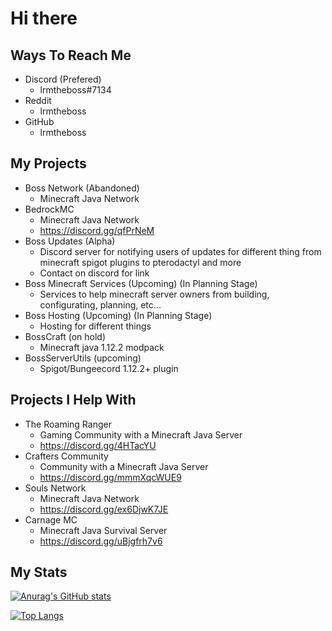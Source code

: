 # Hi there

## Ways To Reach Me

- Discord (Prefered)
  - lrmtheboss#7134
- Reddit
  - lrmtheboss
- GitHub
  - lrmtheboss

## My Projects

- Boss Network (Abandoned)
  - Minecraft Java Network
- BedrockMC
  - Minecraft Java Network
  - <https://discord.gg/qfPrNeM>
- Boss Updates (Alpha)
  - Discord server for notifying users of updates for different thing from minecraft spigot plugins to pterodactyl and more
  - Contact on discord for link
- Boss Minecraft Services (Upcoming) (In Planning Stage)
  - Services to help minecraft server owners from building, configurating, planning, etc...
- Boss Hosting (Upcoming) (In Planning Stage)
  - Hosting for different things
- BossCraft (on hold)
  - Minecraft java 1.12.2 modpack
- BossServerUtils (upcoming)
  - Spigot/Bungeecord 1.12.2+ plugin

## Projects I Help With

- The Roaming Ranger
  - Gaming Community with a Minecraft Java Server
  - <https://discord.gg/4HTacYU>
- Crafters Community
  - Community with a Minecraft Java Server
  - <https://discord.gg/mmmXqcWUE9>
- Souls Network
  - Minecraft Java Network
  - <https://discord.gg/ex6DjwK7JE>
- Carnage MC
  - Minecraft Java Survival Server
  - <https://discord.gg/uBjgfrh7v6>

## My Stats

[![Anurag's GitHub stats](https://github-readme-stats.vercel.app/api?username=lrmtheboss&count_private=true&show_icons=true&theme=onedark)](https://github.com/anuraghazra/github-readme-stats)

[![Top Langs](https://github-readme-stats.vercel.app/api/top-langs/?username=lrmtheboss&theme=onedark&layout=compact)](https://github.com/anuraghazra/github-readme-stats)
<!--
**lrmtheboss/lrmtheboss** is a ✨ _special_ ✨ repository because its `README.md` (this file) appears on your GitHub profile.

Here are some ideas to get you started:

- 🔭 I’m currently working on ...
- 🌱 I’m currently learning ...
- 👯 I’m looking to collaborate on ...
- 🤔 I’m looking for help with ...
- 💬 Ask me about ...
- 📫 How to reach me: ...
- 😄 Pronouns: ...
- ⚡ Fun fact: ...
-->
